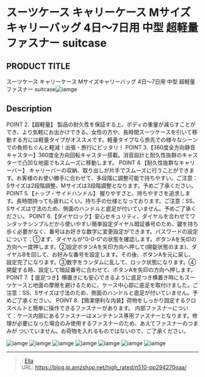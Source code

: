 # スーツケース キャリーケース Mサイズキャリーバッグ 4日〜7日用 中型  超軽量 ファスナー   suitcase


## PRODUCT TITLE 

スーツケース キャリーケース Mサイズキャリーバッグ 4日〜7日用 中型  超軽量 ファスナー   suitcase![iamge](https://b2bfiles1.gigab2b.cn/image/wkseller/302/20220821_3d95a9fec73df1ec52498aec81617611.jpg)

## Description

POINT 2.【超軽量】 製品の耐久性を保証する上、ボディの重量が減らすことができ、より気軽にお出かけできる。女性の方や、長時間スーツケースを引いて移動する方には軽量タイプがオススメです。軽量タイプなら旅先での様々なシーンでの負担もぐんと軽減！出張・旅行にピッタリ！
POINT 3.【360度全方向静音キャスター】360度全方向回転キャスター搭載。消音設計と耐久性抜群のキャスターで凸凹な地面でもスムーズに移動します。
POINT 4.【耐久性抜群なキャリーバー】 キャリーバーの収納、取り出しが片手でスムーズに行うことができます。お客様のお使い勝手に合わせて、多段階に調整可能で持ちやすい。ご注意：Sサイズは2段階調整、Mサイズは3段階調整となります。予めご了承ください。
POINT 5.【トップ・サイドハンドル】 握りやすさと、持ちやすさを追求します。長時間持っても疲れにくい。持ち手の仕様となっております。ご注意：SS、Sサイズは寸法のため、側面のハンドルと底足が付いていません。予めご了承ください。
POINT 6.【ダイヤロック】安心セキュリティ、ダイヤルを合わせてワンタッチシンプルだから使いやすい簡単設定ダイヤル暗証番号のため、鍵を持ち歩く必要がなく、番号はお好きな数字に変更設定ができます。パスワードの設定について：①まず、ダイヤルが&#34;0-0-0&#34;の状態を確認します。ボタンAを矢印の方向へー度押します。②設定ボタンAを矢印方向へ押して(開錠状態のまま)、ダイヤルBを回して、お好みな番号を設定します。その後、ボタンAを元に戻し、設定完了になります。③数字をランダムに乱して、ロック状態になります。④開錠する時、設定して暗証番号に合わせて、ボタンAを矢印の方向へ押します。
POINT 7.【 底足つき】横置きにも安心できるように底足つき横置き時にもスーツケースと地面の摩擦を避けるために、ケース中心部に底足を取付けました。ご注意：SS、Sサイズは寸法のため、側面のハンドルと底足が付いていません。予めご了承ください。
POINT 8.【簡潔便利な内装】荷物をしっかり固定するクロスベルトと簡単に操作できるファスナーがあります。
内部ファスナーについて：ケース内部にあるファスナーはメンテナンス専用ファスナーとなります。修理が必要になった場合のみ使用するファスナーのため、あえてファスナーのつまみが ついていません。お荷物を入れるものではないので、ご了承ください。



![iamge](https://b2bfiles1.gigab2b.cn/image/wkseller/302/20230105_26cec57898f6502b17d8561c63b30af8.jpg)
![iamge](https://b2bfiles1.gigab2b.cn/image/wkseller/302/20220821_b3fb079ab5ab7568d02b614eb6b446d4.jpg)
![iamge](https://b2bfiles1.gigab2b.cn/image/wkseller/302/20220821_3b0aff2f7689c10d2450669ce0ce1b91.jpg)
![iamge](https://b2bfiles1.gigab2b.cn/image/wkseller/302/20220821_6588a499a807b117ff7d7f2a3148619e.jpg)
![iamge](https://b2bfiles1.gigab2b.cn/image/wkseller/302/20220821_f798b48b517c0c51b914146926e33453.jpg)
![iamge](https://b2bfiles1.gigab2b.cn/image/wkseller/302/20220821_6d8a96f7e6cdfc56301520fde777b3c7.jpg)
![iamge](https://b2bfiles1.gigab2b.cn/image/wkseller/302/20220821_721f07e079f2b8b68e97be3e4aadbfdd.jpg)


---

> : [Ella](https://blog.jp.amzshop.net/)  
> URL: https://blog.jp.amzshop.net/high_rated/n510-pp294270oaa/  

